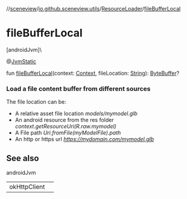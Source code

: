 //[sceneview](../../../index.md)/[io.github.sceneview.utils](../index.md)/[ResourceLoader](index.md)/[fileBufferLocal](file-buffer-local.md)

# fileBufferLocal

[androidJvm]\

@[JvmStatic](https://kotlinlang.org/api/latest/jvm/stdlib/kotlin.jvm/-jvm-static/index.html)

fun [fileBufferLocal](file-buffer-local.md)(context: [Context](https://developer.android.com/reference/kotlin/android/content/Context.html), fileLocation: [String](https://kotlinlang.org/api/latest/jvm/stdlib/kotlin/-string/index.html)): [ByteBuffer](https://developer.android.com/reference/kotlin/java/nio/ByteBuffer.html)?

###  Load a file content buffer from different sources

The file location can be:

- 
   A relative asset file location *models/mymodel.glb*
- 
   An android resource from the res folder *context.getResourceUri(R.raw.mymodel)*
- 
   A File path *Uri.fromFile(myModelFile).path*
- 
   An http or https url *https://mydomain.com/mymodel.glb*

## See also

androidJvm

| | |
|---|---|
| okHttpClient |  |
